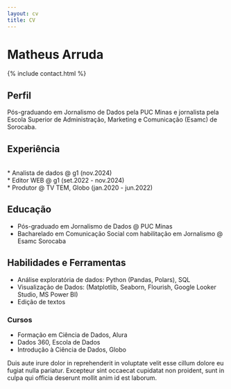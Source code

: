 ```yaml
---
layout: cv
title: CV
---
```


# Matheus Arruda

{% include contact.html %}

## Perfil
Pós-graduando em Jornalismo de Dados pela PUC Minas e jornalista pela Escola Superior de Administração, Marketing e Comunicação (Esamc) de Sorocaba.

## Experiência
<br>
* Analista de dados @ g1 (nov.2024)<br>
* Editor WEB @ g1 (set.2022 - nov.2024)<br>
* Produtor @ TV TEM, Globo (jan.2020 - jun.2022)<br> 

## Educação
* Pós-graduado em Jornalismo de Dados @ PUC Minas
* Bacharelado em Comunicação Social com habilitação em Jornalismo @ Esamc Sorocaba

## Habilidades e Ferramentas
* Análise exploratória de dados: Python (Pandas, Polars), SQL <br>
* Visualização de Dados: (Matplotlib, Seaborn, Flourish, Google Looker Studio, MS Power BI) <br>
* Edição de textos
  
### Cursos
* Formação em Ciência de Dados, Alura
* Dados 360, Escola de Dados
* Introdução à Ciência de Dados, Globo 

Duis aute irure dolor in reprehenderit in voluptate velit esse cillum dolore eu fugiat nulla pariatur. Excepteur sint occaecat cupidatat non proident, sunt in culpa qui officia deserunt mollit anim id est laborum.
